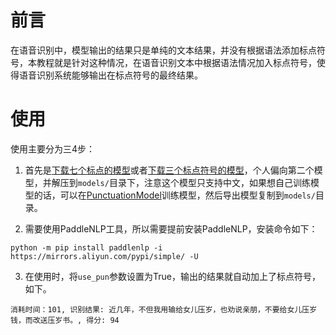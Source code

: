 # 前言

在语音识别中，模型输出的结果只是单纯的文本结果，并没有根据语法添加标点符号，本教程就是针对这种情况，在语音识别文本中根据语法情况加入标点符号，使得语音识别系统能够输出在标点符号的最终结果。

# 使用

使用主要分为三4步：

1. 首先是[下载七个标点的模型](https://download.csdn.net/download/qq_33200967/75664996)或者[下载三个标点符号的模型](https://download.csdn.net/download/qq_33200967/86539773)，个人偏向第二个模型，并解压到`models/`目录下，注意这个模型只支持中文，如果想自己训练模型的话，可以在[PunctuationModel](https://github.com/yeyupiaoling/PunctuationModel)训练模型，然后导出模型复制到`models/`目录。


2. 需要使用PaddleNLP工具，所以需要提前安装PaddleNLP，安装命令如下：

```shell
python -m pip install paddlenlp -i https://mirrors.aliyun.com/pypi/simple/ -U
```

3. 在使用时，将`use_pun`参数设置为True，输出的结果就自动加上了标点符号，如下。

```
消耗时间：101, 识别结果: 近几年，不但我用输给女儿压岁，也劝说亲朋，不要给女儿压岁钱，而改送压岁书。, 得分: 94
```